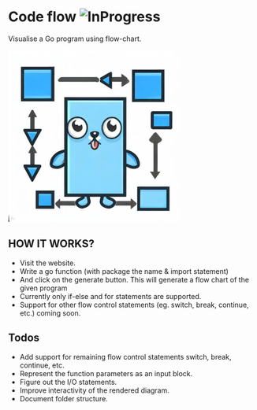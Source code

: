# Code flow ![InProgress](https://badgen.net/static/work/in%20progress/red?icon=github)

Visualise a Go program using flow-chart.

<img src="./cmd/web/frontend/public/assets/images/logo.jpeg" alt="Logo" width="350">

## HOW IT WORKS?
* Visit the website.
* Write a go function (with package the name & import statement)
* And click on the generate button. This will generate a flow chart of the given program
* Currently only if-else and for statements are supported.
* Support for other flow control statements (eg. switch, break, continue, etc.) coming soon.

## Todos
* Add support for remaining flow control statements switch, break, continue, etc.
* Represent the function parameters as an input block.
* Figure out the I/O statements.
* Improve interactivity of the rendered diagram.
* Document folder structure.